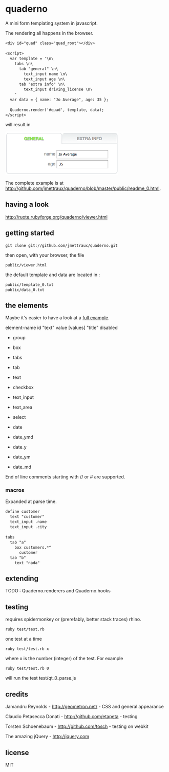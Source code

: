 
# quaderno

A mini form templating system in javascript.

The rendering all happens in the browser.

    <div id="quad" class="quad_root"></div>

    <script>
      var template = '\n\
        tabs \n\
          tab "general" \n\
            text_input name \n\
            text_input age \n\
          tab "extra info" \n\
            text_input driving_license \n\
        '
      var data = { name: "Jo Average", age: 35 };

      Quaderno.render('#quad', template, data);
    </script>

will result in

<img src="http://github.com/jmettraux/quaderno/raw/master/doc/quaderno_0.png"/>

The complete example is at <a href="http://github.com/jmettraux/quaderno/blob/master/public/readme_0.html">http://github.com/jmettraux/quaderno/blob/master/public/readme_0.html</a>.


## having a look

<a href="http://ruote.rubyforge.org/quaderno/viewer.html">http://ruote.rubyforge.org/quaderno/viewer.html</a>


## getting started

    git clone git://github.com/jmettraux/quaderno.git

then open, with your browser, the file

    public/viewer.html

the default template and data are located in :

    public/template_0.txt
    public/data_0.txt


## the elements

Maybe it's easier to have a look at a [full example](http://ruote.rubyforge.org/quaderno/viewer.html?translations=true&sample=9).

element-name id "text" value [values] "title" disabled

* group
* box
* tabs
* tab
* text

* checkbox
* text_input
* text_area
* select

* date
* date_ymd
* date_y
* date_ym
* date_md

End of line comments starting with // or # are supported.


### macros

Expanded at parse time.

    define customer
      text "customer"
      text_input .name
      text_input .city
    
    tabs
      tab "a"
        box customers.*^
          customer
      tab "b"
        text "nada"


## extending

TODO : Quaderno.renderers and Quaderno.hooks


## testing

requires spidermonkey or (prerefably, better stack traces) rhino.

    ruby test/test.rb

one test at a time

    ruby test/test.rb x

where x is the number (integer) of the test. For example

    ruby test/test.rb 0

will run the test test/qt_0_parse.js


## credits

Jamandru Reynolds - <a href="http://geometron.net">http://geometron.net/</a> - CSS and general appearance

Claudio Petasecca Donati - <a href="http://github.com/etapeta">http://github.com/etapeta</a> - testing

Torsten Schoenebaum - <a href="http://github.com/tosch">http://github.com/tosch</a> - testing on webkit


The amazing jQuery - <a href="http://jquery.com/">http://jquery.com</a>


## license

MIT

